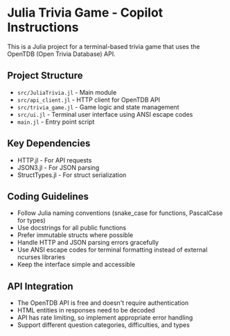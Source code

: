 <!-- Use this file to provide workspace-specific custom instructions to Copilot. For more details, visit https://code.visualstudio.com/docs/copilot/copilot-customization#_use-a-githubcopilotinstructionsmd-file -->

# Julia Trivia Game - Copilot Instructions

This is a Julia project for a terminal-based trivia game that uses the OpenTDB (Open Trivia Database) API.

## Project Structure
- `src/JuliaTrivia.jl` - Main module
- `src/api_client.jl` - HTTP client for OpenTDB API
- `src/trivia_game.jl` - Game logic and state management
- `src/ui.jl` - Terminal user interface using ANSI escape codes
- `main.jl` - Entry point script

## Key Dependencies
- HTTP.jl - For API requests
- JSON3.jl - For JSON parsing
- StructTypes.jl - For struct serialization

## Coding Guidelines
- Follow Julia naming conventions (snake_case for functions, PascalCase for types)
- Use docstrings for all public functions
- Prefer immutable structs where possible
- Handle HTTP and JSON parsing errors gracefully
- Use ANSI escape codes for terminal formatting instead of external ncurses libraries
- Keep the interface simple and accessible

## API Integration
- The OpenTDB API is free and doesn't require authentication
- HTML entities in responses need to be decoded
- API has rate limiting, so implement appropriate error handling
- Support different question categories, difficulties, and types
